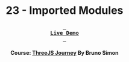 <div align="center">

# 23 - Imported Modules

**[<kbd> <br> **Live Demo** <br> </kbd>][demo]**

#### Course: [ThreeJS Journey][course] By Bruno Simon

</div>

<!-----------------------------------{ Links }---------------------------------->

[demo]: https://imported-modules-threejs-journey.vercel.app
[course]: https://threejs-journey.com

